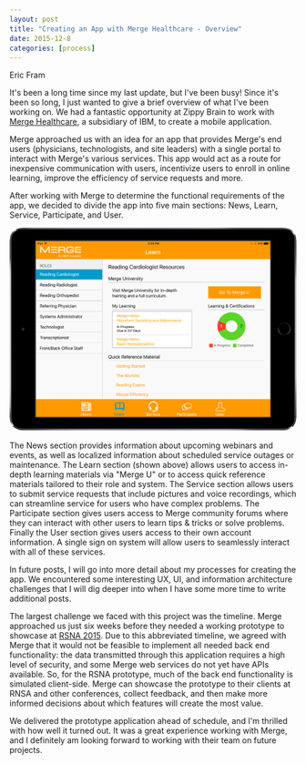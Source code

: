 ```yaml
---
layout: post
title: "Creating an App with Merge Healthcare - Overview"
date: 2015-12-8
categories: [process]
---
```

Eric Fram

It's been a long time since my last update, but I've been busy! Since it's been so long, I just wanted to give a brief overview of what I've been working on. We had a fantastic opportunity at Zippy Brain to work with [Merge Healthcare](http://www.merge.com/), a subsidiary of IBM, to create a mobile application.

Merge approached us with an idea for an app that provides Merge's end users (physicians, technologists, and site leaders) with a single portal to interact with Merge's various services. This app would act as a route for inexpensive communication with users, incentivize users to enroll in online learning, improve the efficiency of service requests and more.

After working with Merge to determine the functional requirements of the app, we decided to divide the app into five main sections: News, Learn, Service, Participate, and User.

<div class="col-md-12"><img class="img-responsive center-block site-ss" src="/images/apps_showcase/mrge_app_ss_device.png"></div>

The News section provides information about upcoming webinars and events, as well as localized information about scheduled service outages or maintenance. The Learn section (shown above) allows users to access in-depth learning materials via "Merge U" or to access quick reference materials tailored to their role and system. The Service section allows users to submit service requests that include pictures and voice recordings, which can streamline service for users who have complex problems. The Participate section gives users access to Merge community forums where they can interact with other users to learn tips & tricks or solve problems. Finally the User section gives users access to their own account information. A single sign on system will allow users to seamlessly interact with all of these services.

In future posts, I will go into more detail about my processes for creating the app. We encountered some interesting UX, UI, and information architecture challenges that I will dig deeper into when I have some more time to write additional posts.

The largest challenge we faced with this project was the timeline. Merge approached us just six weeks before they needed a working prototype to showcase at [RSNA 2015](http://www.rsna.org/Annual_Meeting.aspx). Due to this abbreviated timeline, we agreed with Merge that it would not be feasible to implement all needed back end functionality: the data transmitted through this application requires a high level of security, and some Merge web services do not yet have APIs available. So, for the RSNA prototype, much of the back end functionality is simulated client-side. Merge can showcase the prototype to their clients at RNSA and other conferences, collect feedback, and then make more informed decisions about which features will create the most value.

We delivered the prototype application ahead of schedule, and I'm thrilled with how well it turned out. It was a great experience working with Merge, and I definitely am looking forward to working with their team on future projects.

&nbsp;
